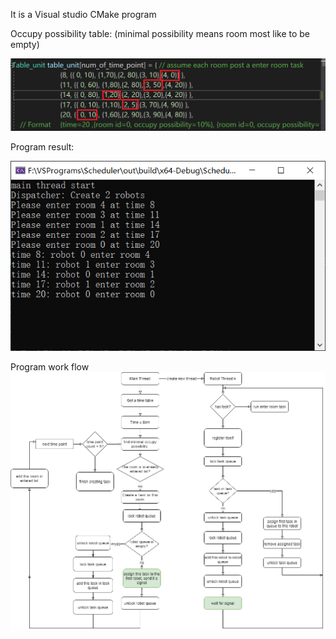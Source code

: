 It is a Visual studio CMake program

Occupy possibility table:
(minimal possibility means room most like to be empty)

![table](./image/table.png)

Program result:

![result](./image/result.png)

Program work flow
![scheduler](./image/scheduler.png)



